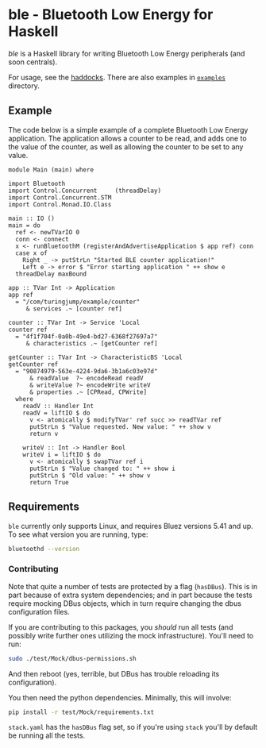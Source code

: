 # ble - Bluetooth Low Energy for Haskell

*ble* is a Haskell library for writing Bluetooth Low Energy peripherals (and
soon centrals).

For usage, see the  [haddocks](https://hackage.haskell.org/package/ble). There
are also examples in
[`examples`](https://github.com/plow-technologies/ble/tree/master/examples)
directory.

## Example

The code below is a simple example of a complete Bluetooth Low Energy
application. The application allows a counter to be read, and adds one to the
value of the counter, as well as allowing the counter to be set to any value.

~~~ {.haskell}
module Main (main) where

import Bluetooth
import Control.Concurrent     (threadDelay)
import Control.Concurrent.STM
import Control.Monad.IO.Class

main :: IO ()
main = do
  ref <- newTVarIO 0
  conn <- connect
  x <- runBluetoothM (registerAndAdvertiseApplication $ app ref) conn
  case x of
    Right _ -> putStrLn "Started BLE counter application!"
    Left e -> error $ "Error starting application " ++ show e
  threadDelay maxBound

app :: TVar Int -> Application
app ref
  = "/com/turingjump/example/counter"
     & services .~ [counter ref]

counter :: TVar Int -> Service 'Local
counter ref
  = "4f1f704f-0a0b-49e4-bd27-6368f27697a7"
     & characteristics .~ [getCounter ref]

getCounter :: TVar Int -> CharacteristicBS 'Local
getCounter ref
  = "90874979-563e-4224-9da6-3b1a6c03e97d"
      & readValue  ?~ encodeRead readV
      & writeValue ?~ encodeWrite writeV
      & properties .~ [CPRead, CPWrite]
  where
    readV :: Handler Int
    readV = liftIO $ do
      v <- atomically $ modifyTVar' ref succ >> readTVar ref
      putStrLn $ "Value requested. New value: " ++ show v
      return v

    writeV :: Int -> Handler Bool
    writeV i = liftIO $ do
      v <- atomically $ swapTVar ref i
      putStrLn $ "Value changed to: " ++ show i
      putStrLn $ "Old value: " ++ show v
      return True
~~~

## Requirements

`ble` currently only supports Linux, and requires Bluez versions 5.41 and up.
To see what version you are running, type:

``` bash
bluetoothd --version
```

### Contributing

Note that quite a number of tests are protected by a flag (`hasDBus`). This is
in part because of extra system dependencies; and in part because the tests
require mocking DBus objects, which in turn require changing the dbus
configuration files.

If you are contributing to this packages, you *should* run all tests (and
possibly write further ones utilizing the mock infrastructure). You'll need to
run:

``` bash
sudo ./test/Mock/dbus-permissions.sh
```

And then reboot (yes, terrible, but DBus has trouble reloading its
configuration).

You then need the python dependencies. Minimally, this will involve:

``` bash
pip install -r test/Mock/requirements.txt
```

`stack.yaml` has the `hasDBus` flag set, so if you're using `stack` you'll by
default be running all the tests.
